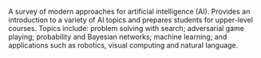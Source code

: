 A survey of modern approaches for artificial intelligence (AI). Provides an introduction to a variety of AI topics and prepares students for upper-level courses. Topics include: problem solving with search; adversarial game playing; probability and Bayesian networks; machine learning; and applications such as robotics, visual computing and natural language.
